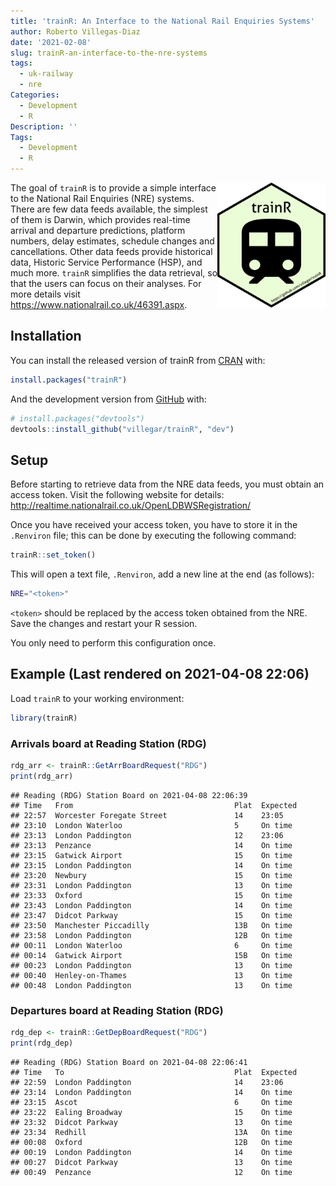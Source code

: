 ```yaml
---
title: 'trainR: An Interface to the National Rail Enquiries Systems'
author: Roberto Villegas-Diaz
date: '2021-02-08'
slug: trainR-an-interface-to-the-nre-systems
tags:
  - uk-railway
  - nre
Categories:
  - Development
  - R
Description: ''
Tags:
  - Development
  - R
---
```


<img src="https://raw.githubusercontent.com/villegar/trainR/main/inst/images/logo.png" alt="logo" align="right" height=200px/>

The goal of `trainR` is to provide a simple interface to the 
National Rail Enquiries (NRE) systems. There are few data feeds 
available, the simplest of them is Darwin, which provides real-time 
arrival and departure predictions, platform numbers, delay estimates, 
schedule changes and cancellations. Other data feeds provide historical 
data, Historic Service Performance (HSP), and much more. `trainR` 
simplifies the data retrieval, so that the users can focus on their 
analyses. For more details visit 
https://www.nationalrail.co.uk/46391.aspx.

## Installation

You can install the released version of trainR from [CRAN](https://CRAN.R-project.org) with:

``` r
install.packages("trainR")
```

And the development version from [GitHub](https://github.com/) with:

``` r
# install.packages("devtools")
devtools::install_github("villegar/trainR", "dev")
```

## Setup
Before starting to retrieve data from the NRE data feeds, you must obtain an access token. 
Visit the following website for details: http://realtime.nationalrail.co.uk/OpenLDBWSRegistration/

Once you have received your access token, you have to store it in the `.Renviron` file; this can be 
done by executing the following command:


```r
trainR::set_token()
```

This will open a text file, `.Renviron`, add a new line at the end (as follows):

```bash
NRE="<token>"
```

`<token>` should be replaced by the access token obtained from the NRE. Save the changes and restart 
your R session.

You only need to perform this configuration once.

## Example (Last rendered on 2021-04-08 22:06)

Load `trainR` to your working environment:

```r
library(trainR)
```

### Arrivals board at Reading Station (RDG)


```r
rdg_arr <- trainR::GetArrBoardRequest("RDG")
print(rdg_arr)
```

```
## Reading (RDG) Station Board on 2021-04-08 22:06:39
## Time   From                                    Plat  Expected
## 22:57  Worcester Foregate Street               14    23:05
## 23:10  London Waterloo                         5     On time
## 23:13  London Paddington                       12    23:06
## 23:13  Penzance                                14    On time
## 23:15  Gatwick Airport                         15    On time
## 23:15  London Paddington                       14    On time
## 23:20  Newbury                                 15    On time
## 23:31  London Paddington                       13    On time
## 23:33  Oxford                                  15    On time
## 23:43  London Paddington                       14    On time
## 23:47  Didcot Parkway                          15    On time
## 23:50  Manchester Piccadilly                   13B   On time
## 23:58  London Paddington                       12B   On time
## 00:11  London Waterloo                         6     On time
## 00:14  Gatwick Airport                         15B   On time
## 00:23  London Paddington                       13    On time
## 00:40  Henley-on-Thames                        13    On time
## 00:48  London Paddington                       13    On time
```

### Departures board at Reading Station (RDG)


```r
rdg_dep <- trainR::GetDepBoardRequest("RDG")
print(rdg_dep)
```

```
## Reading (RDG) Station Board on 2021-04-08 22:06:41
## Time   To                                      Plat  Expected
## 22:59  London Paddington                       14    23:06
## 23:14  London Paddington                       14    On time
## 23:15  Ascot                                   6     On time
## 23:22  Ealing Broadway                         15    On time
## 23:32  Didcot Parkway                          13    On time
## 23:34  Redhill                                 13A   On time
## 00:08  Oxford                                  12B   On time
## 00:19  London Paddington                       14    On time
## 00:27  Didcot Parkway                          13    On time
## 00:49  Penzance                                12    On time
```
